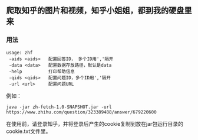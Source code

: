 ## 爬取知乎的图片和视频，知乎小姐姐，都到我的硬盘里来

### 用法

```
usage: zhf
 -aids <aids>   配置回答ID， 多个ID用','隔开
 -data <data>   配置数据存放路径，默认是data
 -help          打印帮助信息
 -qids <qids>   配置问题ID，多个ID用','隔开
 -url <url>     配置问题URL
```

例如：

```
java -jar zh-fetch-1.0-SNAPSHOT.jar -url https://www.zhihu.com/question/323389488/answer/679220600
```

在使用前，请登录知乎，并将登录后产生的cookie复制到放在jar包运行目录的cookie.txt文件里。
